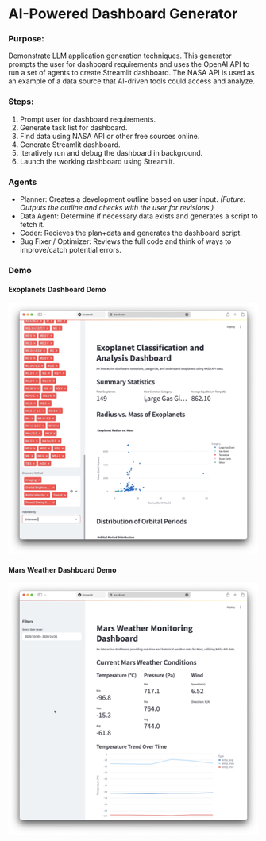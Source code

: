 # AI-Powered Dashboard Generator

### Purpose: 

Demonstrate LLM application generation techniques. This generator prompts the user for dashboard requirements and uses the OpenAI API to run a set of agents to create Streamlit dashboard. The NASA API is used as an example of a data source that AI-driven tools could access and analyze.

### Steps:

1. Prompt user for dashboard requirements.
2. Generate task list for dashboard.
3. Find data using NASA API or other free sources online.
4. Generate Streamlit dashboard.
5. Iteratively run and debug the dashboard in background.
6. Launch the working dashboard using Streamlit.

### Agents

- Planner: Creates a development outline based on user input. *(Future: Outputs the outline and checks with the user for revisions.)*
- Data Agent: Determine if necessary data exists and generates a script to fetch it.
- Coder: Recieves the plan+data and generates the dashboard script.
- Bug Fixer / Optimizer: Reviews the full code and think of ways to improve/catch potential errors.


### Demo

#### Exoplanets Dashboard Demo

[![Watch the Exoplanets Demo](https://raw.githubusercontent.com/vsaizz/dash-gen/main/thumbnail_exoplanets.png)](https://www.youtube.com/watch?v=k1Szktv6YOQ)

#### Mars Weather Dashboard Demo

[![Watch the Mars Weather Demo](https://raw.githubusercontent.com/vsaizz/dash-gen/main/thumbnail_mars_weather.png)](https://www.youtube.com/watch?v=5LjwMMhAAM0)
